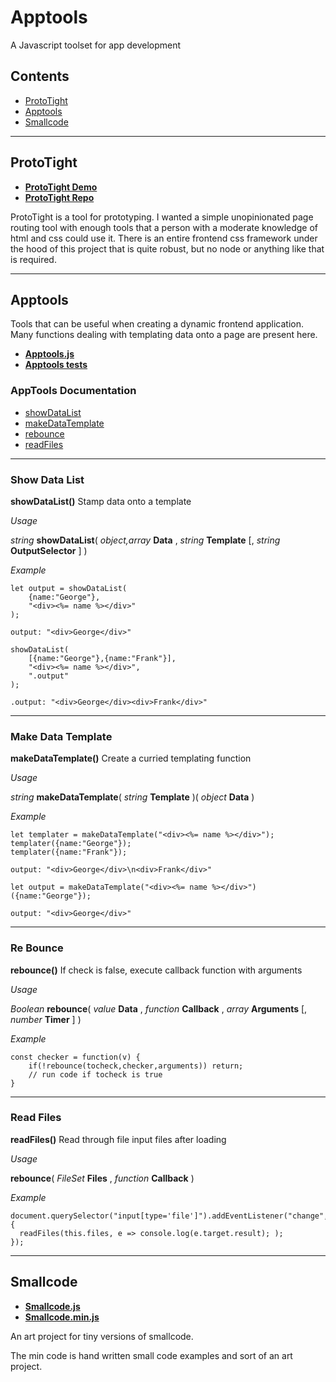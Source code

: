 # Apptools
A Javascript toolset for app development

## Contents
- [ProtoTight](#user-content-prototight)
- [Apptools](#user-content-apptools)
- [Smallcode](#user-content-smallcode)


---


## ProtoTight
- **[ProtoTight Demo](https://bronkula.github.io/apptools/proto/demo)**
- **[ProtoTight Repo](https://github.com/bronkula/apptools/blob/master/proto)**

ProtoTight is a tool for prototyping. I wanted a simple unopinionated page routing tool with enough tools that a person with a moderate knowledge of html and css could use it. There is an entire frontend css framework under the hood of this project that is quite robust, but no node or anything like that is required.


---


## Apptools

Tools that can be useful when creating a dynamic frontend application. Many functions dealing with templating data onto a page are present here.

- **[Apptools.js](https://github.com/bronkula/apptools/blob/master/tools/apptools.js)**
- **[Apptools tests](https://bronkula.github.io/apptools/tests/apptools_tests.html)**


### AppTools Documentation

- [showDataList](#user-content-show-data-list)
- [makeDataTemplate](#user-content-make-data-template)
- [rebounce](#user-content-re-bounce)
- [readFiles](#user-content-read-files)


---

### Show Data List

**showDataList()** Stamp data onto a template

*Usage*

*string* **showDataList**( *object,array* **Data** , *string* **Template** [, *string* **OutputSelector** ] )

*Example*

```
let output = showDataList(
	{name:"George"},
	"<div><%= name %></div>"
);

output: "<div>George</div>"
```

```
showDataList(
	[{name:"George"},{name:"Frank"}],
	"<div><%= name %></div>",
	".output"
);

.output: "<div>George</div><div>Frank</div>"
```

---

### Make Data Template

**makeDataTemplate()** Create a curried templating function

*Usage*

*string* **makeDataTemplate**( *string* **Template** )( *object* **Data** )

*Example*

```
let templater = makeDataTemplate("<div><%= name %></div>");
templater({name:"George"});
templater({name:"Frank"});

output: "<div>George</div>\n<div>Frank</div>"
```

```
let output = makeDataTemplate("<div><%= name %></div>")({name:"George"});

output: "<div>George</div>"
```

---

### Re Bounce

**rebounce()** If check is false, execute callback function with arguments

*Usage*

*Boolean* **rebounce**( *value* **Data** , *function* **Callback** , *array* **Arguments** [, *number* **Timer** ] )

*Example*

```
const checker = function(v) {
    if(!rebounce(tocheck,checker,arguments)) return;
    // run code if tocheck is true
}
```

---

### Read Files

**readFiles()** Read through file input files after loading

*Usage*

**rebounce**( *FileSet* **Files** , *function* **Callback** )

*Example*

```
document.querySelector("input[type='file']").addEventListener("change",function() {
  readFiles(this.files, e => console.log(e.target.result); );
});
```

---


## Smallcode

- **[Smallcode.js](https://github.com/bronkula/apptools/blob/master/small/smallcode.js)**
- **[Smallcode.min.js](https://github.com/bronkula/apptools/blob/master/small/smallcode.js)**

An art project for tiny versions of smallcode.

The min code is hand written small code examples and sort of an art project.
